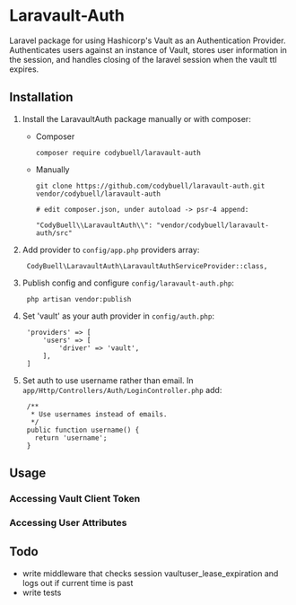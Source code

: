 Laravault-Auth
==============

Laravel package for using Hashicorp's Vault as an Authentication Provider.  Authenticates users against an instance of Vault, stores user information in the session, and handles closing of the laravel session when the vault ttl expires.

Installation
------------

1. Install the LaravaultAuth package manually or with composer:

   - Composer

     ```
     composer require codybuell/laravault-auth
     ```

   - Manually

     ```
     git clone https://github.com/codybuell/laravault-auth.git vendor/codybuell/laravault-auth

     # edit composer.json, under autoload -> psr-4 append:

     "CodyBuell\\LaravaultAuth\\": "vendor/codybuell/laravault-auth/src"
     ```

2. Add provider to `config/app.php` providers array:

        CodyBuell\LaravaultAuth\LaravaultAuthServiceProvider::class,

3. Publish config and configure `config/laravault-auth.php`:

        php artisan vendor:publish

4. Set 'vault' as your auth provider in `config/auth.php`:

        'providers' => [
            'users' => [
                'driver' => 'vault',
            ],
        ]

5. Set auth to use username rather than email. In `app/Http/Controllers/Auth/LoginController.php` add:

        /**
         * Use usernames instead of emails.
         */
        public function username() {
          return 'username';
        }

Usage
-----

### Accessing Vault Client Token

### Accessing User Attributes

Todo
----

- write middleware that checks session vaultuser_lease_expiration and logs out if current time is past
- write tests
